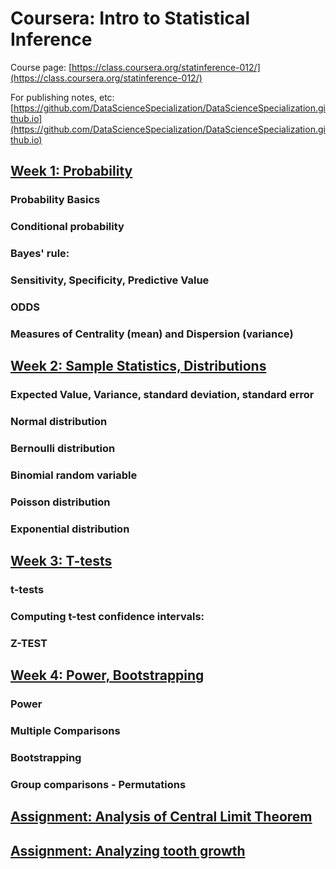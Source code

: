 

# Coursera: Intro to Statistical Inference 

Course page: [https://class.coursera.org/statinference-012/](https://class.coursera.org/statinference-012/)

For publishing notes, etc: [https://github.com/DataScienceSpecialization/DataScienceSpecialization.github.io](https://github.com/DataScienceSpecialization/DataScienceSpecialization.github.io)


## [Week 1: Probability](week1.md)

### Probability Basics
### Conditional probability
### Bayes' rule:
### Sensitivity, Specificity, Predictive Value
### ODDS
### Measures of Centrality (mean) and Dispersion (variance)


## [Week 2: Sample Statistics, Distributions](week2.md)

### Expected Value, Variance, standard deviation, standard error 
### Normal distribution
### Bernoulli distribution
### Binomial random variable
### Poisson distribution
### Exponential distribution

## [Week 3: T-tests](week3.md)

### t-tests
### Computing t-test confidence intervals:
### Z-TEST


## [Week 4: Power, Bootstrapping](week4.md)

### Power 
### Multiple Comparisons 
### Bootstrapping
### Group comparisons - Permutations

## [Assignment: Analysis of Central Limit Theorem](analysis.md)

## [Assignment: Analyzing tooth growth](toothgrowth/toothgrowth.md)
